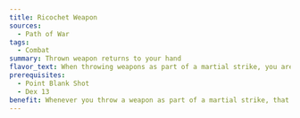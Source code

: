```yaml
---
title: Ricochet Weapon
sources:
  - Path of War
tags:
  - Combat
summary: Thrown weapon returns to your hand
flavor_text: When throwing weapons as part of a martial strike, you are quite capable of bouncing the weapon in such a way as to have it return to you.
prerequisites:
  - Point Blank Shot
  - Dex 13
benefit: Whenever you throw a weapon as part of a martial strike, that weapon bounces or ricochets off your target and returns to your hand at the end of your turn. You must have a free hand to be able to catch the weapon on its return, otherwise it falls into your space at your feet.
---
```

